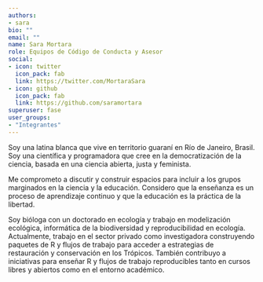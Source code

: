```yaml
---
authors:
- sara
bio: ""
email: ""
name: Sara Mortara
role: Equipos de Código de Conducta y Asesor
social:
- icon: twitter
  icon_pack: fab
  link: https://twitter.com/MortaraSara
- icon: github
  icon_pack: fab
  link: https://github.com/saramortara
superuser: fase
user_groups:
- "Integrantes"
---
```


Soy una latina blanca que vive en territorio guaraní en Río de Janeiro, Brasil. Soy una científica y programadora que cree en la democratización de la ciencia, basada en una ciencia abierta, justa y feminista.

Me comprometo a discutir y construir espacios para incluir a los grupos marginados en la ciencia y la educación. Considero que la enseñanza es un proceso de aprendizaje continuo y que la educación es la práctica de la libertad.

Soy bióloga con un doctorado en ecología y trabajo en modelización ecológica, informática de la biodiversidad y reproducibilidad en ecología. Actualmente, trabajo en el sector privado como investigadora construyendo paquetes de R y flujos de trabajo para acceder a estrategias de restauración y conservación en los Trópicos. También contribuyo a iniciativas para enseñar R y flujos de trabajo reproducibles tanto en cursos libres y abiertos como en el entorno académico.
